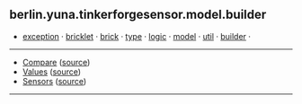 
## berlin.yuna.tinkerforgesensor.model.builder
* [exception](https://github.com/YunaBraska/tinkerforge-sensor/blob/master/readmeDoc/berlin/yuna/tinkerforgesensor/model/exception/README.md) · [bricklet](https://github.com/YunaBraska/tinkerforge-sensor/blob/master/readmeDoc/berlin/yuna/tinkerforgesensor/model/sensor/bricklet/README.md) · [brick](https://github.com/YunaBraska/tinkerforge-sensor/blob/master/readmeDoc/berlin/yuna/tinkerforgesensor/model/sensor/brick/README.md) · [type](https://github.com/YunaBraska/tinkerforge-sensor/blob/master/readmeDoc/berlin/yuna/tinkerforgesensor/model/type/README.md) · [logic](https://github.com/YunaBraska/tinkerforge-sensor/blob/master/readmeDoc/berlin/yuna/tinkerforgesensor/logic/README.md) · [model](https://github.com/YunaBraska/tinkerforge-sensor/blob/master/readmeDoc/berlin/yuna/tinkerforgesensor/model/README.md) · [util](https://github.com/YunaBraska/tinkerforge-sensor/blob/master/readmeDoc/berlin/yuna/tinkerforgesensor/util/README.md) · [builder](https://github.com/YunaBraska/tinkerforge-sensor/blob/master/readmeDoc/berlin/yuna/tinkerforgesensor/model/builder/README.md) · 
---
* [Compare](https://github.com/YunaBraska/tinkerforge-sensor/blob/master/readmeDoc/berlin/yuna/tinkerforgesensor/model/builder/Compare.md) ([source](https://github.com/YunaBraska/tinkerforge-sensor/blob/master/src/main/java/berlin/yuna/tinkerforgesensor/model/builder/Compare.java))
* [Values](https://github.com/YunaBraska/tinkerforge-sensor/blob/master/readmeDoc/berlin/yuna/tinkerforgesensor/model/builder/Values.md) ([source](https://github.com/YunaBraska/tinkerforge-sensor/blob/master/src/main/java/berlin/yuna/tinkerforgesensor/model/builder/Values.java))
* [Sensors](https://github.com/YunaBraska/tinkerforge-sensor/blob/master/readmeDoc/berlin/yuna/tinkerforgesensor/model/builder/Sensors.md) ([source](https://github.com/YunaBraska/tinkerforge-sensor/blob/master/src/main/java/berlin/yuna/tinkerforgesensor/model/builder/Sensors.java))
---
